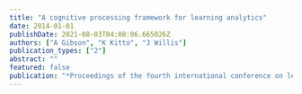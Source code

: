 ```yaml
---
title: "A cognitive processing framework for learning analytics"
date: 2014-01-01
publishDate: 2021-08-03T04:08:06.665026Z
authors: ["A Gibson", "K Kitto", "J Willis"]
publication_types: ["2"]
abstract: ""
featured: false
publication: "*Proceedings of the fourth international conference on learning analytics and …*"
---
```


